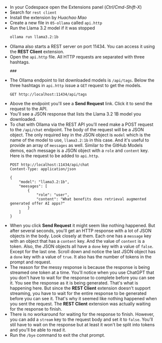 * In your Codespace open the Extensions panel (*Ctrl/Cmd-Shift-X*)
* Search for `rest client`
* Install the extension by *Huachao Mao*
* Create a new file in `05-ollama` called `api.http`
* Run the Llama 3.2 model if it was stopped
    ```bash
    ollama run llama3.2:1b
    ```
* Ollama also starts a REST server on port 11434.  You can access it using the **REST Client** extension.
* Open the `api.http` file.  All HTTP requests are separated with three hashtags.
    ```
    ###
    ```
* The Ollama endpoint to list downloaded models is `/api/tags`.  Below the three hashtags in `api.http` issue a `GET` request to get the models.
    ```
    GET http://localhost:11434/api/tags
    ```
* Above the endpoint you'll see a **Send Request** link.  Click it to send the request to the API.
* You'll see a JSON response that lists the Llama 3.2 1B model you downloaded.
* To chat with Ollama via the REST API you'll need make a POST request to the `/api/chat` endpoint.  The body of the request will be a JSON object.  The only required key in the JSON object is `model` which is the name of the model to use, `llama3.2:1b` in this case.  And it's useful to provide an array of `messages` as well.  Similar to the GitHub Models demos, each message is a JSON object with a `role` and `content` key.  Here is the request to be added to `api.http`.
    ```
    POST http://localhost:11434/api/chat
    Content-Type: application/json

    {
        "model": "llama3.2:1b",
        "meesages": [
            {
                "role": "user",
                "content": "What benefits does retrieval augmented generated offer AI apps?"
            }
        ]
    }
    ```
* When you click **Send Request** it might seem like nothing happened.  But after several seconds, you'll get an HTTP response with a lot of JSON objects in the body.  Look closely at them.  Each one has a `message` key with an object that has a `content` key.  And the value of `content` is a token.  Also, the JSON objects all have a `done` key with a value of `false`.  Except for the last one.  Scroll down and notice the last JSON object has a `done` key with a value of `true`.  It also has the number of tokens in the prompt and request.
* The reason for the messy response is because the response is being streamed one token at a time.  You'll notice when you use ChatGPT that you don't have to wait for the response to complete before you can see it.  You see the response as it is being generated.  That's what is happening here.  But since the **REST Client** extension doesn't support streaming, you have to wait for the entire response to be generated before you can see it.  That's why it seemed like nothing happened when you sent the request.  The **REST Client** extension was actually waiting for the response to finish.
* There is no workaround for waiting for the response to finish.  However, you can add a `stream` key to the request body and set it to `false`.  You'll stil have to wait on the response but at least it won't be split into tokens and you'll be able to read it.
* Run the `/bye` command to exit the chat prompt.
